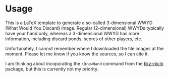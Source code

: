 # Usage

This is a LaTeX template to generate a so-called 3-dimensional WWYD (What Would You Discard) image. Regular (2-dimensional) WWYDs typically have your hand only, whereas a 3-dimensional WWYD has more information, including discard ponds, scores of other players, etc. 

Unfortunately, I cannot remember where I downloaded the tile images at the moment. Please let me know if you know the sources, so I can cite it. 

I am thinking about incoporating the `\DrawHand` command from the [tikz-riichi](https://github.com/riichi/tikz-riichi) package, but this is currently not my priority. 
